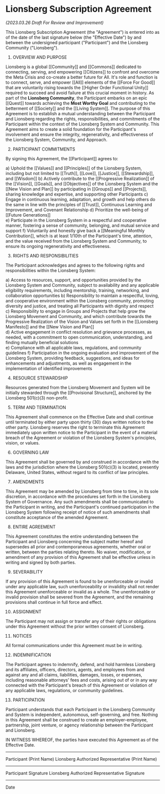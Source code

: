 # Lionsberg Subscription Agreement

_(2023.03.26 Draft For Review and Improvement)_

This Lionsberg Subscription Agreement (the "Agreement") is entered into as of the date of the last signature below (the "Effective Date") by and between the undersigned participant ("Participant") and the Lionsberg Community ("Lionsberg").

1.  OVERVIEW AND PURPOSE

Lionsberg is a global [[Community]] and [[Commons]] dedicated to connecting, serving, and empowering [[Citizens]] to confront and overcome the Meta Crisis and co-create a better future for All. It's role and function is to connect, serve, and empower [[All]] elements of the [[Force For Good]] that are voluntarily rising towards the [[Higher Order Functional Unity]] required to succeed and avoid failure at this crucial moment in history. As part of the **Lionsberg Community**, the Participant embarks on an epic [[Quest]] towards achieving the **Most Worthy Goal** and contributing to the betterment of [[Society]] and the [[Living System]]. The purpose of this Agreement is to establish a mutual understanding between the Participant and Lionsberg regarding the rights, responsibilities, and commitments of the Participant within the context of the Lionsberg System and Community. This Agreement aims to create a solid foundation for the Participant's involvement and ensure the integrity, regenerativity, and effectiveness of the Lionsberg System, Community, and Approach. 

2.  PARTICIPANT COMMITMENTS

By signing this Agreement, the [[Participant]] agrees to:

a) Uphold the [[Values]] and [[Principles]] of the Lionsberg System, including but not limited to [[Truth]], [[Love]], [[Justice]], [[Stewardship]], and [[Wisdom]] 
b) Actively contribute to the [[Progressive Realization]] of the [[Vision]], [[Goals]], and [[Objectives]] of the Lionsberg System and the [[New Vision and Plan]] by participating in [[Groups]] and [[Projects]], sharing knowledge and expertise, and supporting other Participants
c) Engage in continuous learning, adaptation, and growth and help others do the same in line with the principles of [[Trust]], Continuous Learning and Improvement, and Covenant Relationship
d) Prioritize the well-being of [[Future Generations]]  
e) Participate in the Lionsberg System in a respectful and cooperative manner, fostering a sense of community, belonging, and mutual service and support 
f) Voluntarily and honestly give back a [[Meaningful Monthly Contribution]], which is at least 1/10th of the Participant's time, attention, and the value received from the Lionsberg System and Community, to ensure its ongoing regenerativity and effectiveness.

3.  RIGHTS AND RESPONSIBILITIES

The Participant acknowledges and agrees to the following rights and responsibilities within the Lionsberg System:

a) Access to resources, support, and opportunities provided by the Lionsberg System and Community, subject to availability and any applicable eligibility requirements, including mentorship, training, networking, and collaboration opportunities 
b) Responsibility to maintain a respectful, loving, and cooperative environment within the Lionsberg community, promoting diversity and justice, and treating all Participants with dignity and respect  
c) Responsibility to engage in Groups and Projects that help grow the Lionsberg Movement and Community, and which contribute towards the Progressive Realization of the Vision and Values set forth in the [[Lionsberg Manifesto]] and the [[New Vision and Plan]]  
d) Active engagement in conflict resolution and grievance processes, as needed, with a commitment to open communication, understanding, and finding mutually beneficial solutions  
e) Compliance with all applicable laws, regulations, and community guidelines 
f) Participation in the ongoing evaluation and improvement of the Lionsberg System, providing feedback, suggestions, and ideas for enhancements and adjustments, as well as engagement in the implementation of identified improvements 

4. RESOURCE STEWARDSHIP 

Resources generated from the Lionsberg Movement and System will be initially stewarded through the [[Provisional Structure]], anchored by the Lionsberg 501(c)(3) non-profit. 

5.  TERM AND TERMINATION  

This Agreement shall commence on the Effective Date and shall continue until terminated by either party upon thirty (30) days written notice to the other party. Lionsberg reserves the right to terminate this Agreement immediately upon written notice to the Participant in the event of a material breach of the Agreement or violation of the Lionsberg System's principles, vision, or values.

6.  GOVERNING LAW  

This Agreement shall be governed by and construed in accordance with the laws and the jurisdiction where the Lionsberg 501(c)(3) is located, presently Delaware, United States, without regard to its conflict of law principles.

7.  AMENDMENTS  

This Agreement may be amended by Lionsberg from time to time, in its sole discretion, in accordance with the procedures set forth in the Lionsberg System of Governance. Any such amendments shall be communicated to the Participant in writing, and the Participant's continued participation in the Lionsberg System following receipt of notice of such amendments shall constitute acceptance of the amended Agreement.

8.  ENTIRE AGREEMENT

This Agreement constitutes the entire understanding between the Participant and Lionsberg concerning the subject matter hereof and supersedes all prior and contemporaneous agreements, whether oral or written, between the parties relating thereto. No waiver, modification, or amendment of any provision of this Agreement shall be effective unless in writing and signed by both parties.

9.  SEVERABILITY

If any provision of this Agreement is found to be unenforceable or invalid under any applicable law, such unenforceability or invalidity shall not render this Agreement unenforceable or invalid as a whole. The unenforceable or invalid provision shall be severed from the Agreement, and the remaining provisions shall continue in full force and effect.

10.  ASSIGNMENT

The Participant may not assign or transfer any of their rights or obligations under this Agreement without the prior written consent of Lionsberg. 

11.  NOTICES

All formal communications under this Agreement must be in writing. 

12.  INDEMNIFICATION

The Participant agrees to indemnify, defend, and hold harmless Lionsberg and its affiliates, officers, directors, agents, and employees from and against any and all claims, liabilities, damages, losses, or expenses, including reasonable attorneys' fees and costs, arising out of or in any way connected with the Participant's breach of this Agreement or violation of any applicable laws, regulations, or community guidelines. 

13.  PARTICIPATION 

Participant understands that each Participant in the Lionsberg Community and System is independent, autonomous, self-governing, and free. Nothing in this Agreement shall be construed to create an employer-employee, partnership, joint venture, or agency relationship between the Participant and Lionsberg. 

IN WITNESS WHEREOF, the parties have executed this Agreement as of the Effective Date.

---

Participant (Print Name) Lionsberg Authorized Representative (Print Name)

---

Participant Signature Lionsberg Authorized Representative Signature

---

Date

